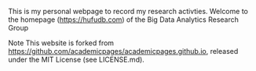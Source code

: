 This is my personal webpage to record my research activties. Welcome to the homepage (https://hufudb.com) of the Big Data Analytics Research Group

Note
This website is forked from https://github.com/academicpages/academicpages.github.io, released under the MIT License (see LICENSE.md).
